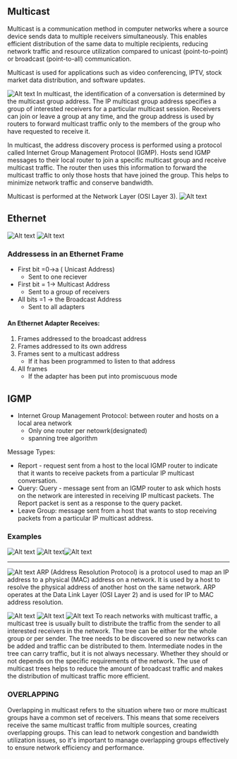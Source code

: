 ## Multicast
Multicast is a communication method in computer networks where a source device sends data to multiple receivers simultaneously. This enables efficient distribution of the same data to multiple recipients, reducing network traffic and resource utilization compared to unicast (point-to-point) or broadcast (point-to-all) communication.

Multicast is used for applications such as video conferencing, IPTV, stock market data distribution, and software updates.

![Alt text](IMAGES/Pasted%20image%2020230204155405.png)
In multicast, the identification of a conversation is determined by the multicast group address. The IP multicast group address specifies a group of interested receivers for a particular multicast session. Receivers can join or leave a group at any time, and the group address is used by routers to forward multicast traffic only to the members of the group who have requested to receive it.

In multicast, the address discovery process is performed using a protocol called Internet Group Management Protocol (IGMP). Hosts send IGMP messages to their local router to join a specific multicast group and receive multicast traffic. The router then uses this information to forward the multicast traffic to only those hosts that have joined the group. This helps to minimize network traffic and conserve bandwidth.

Multicast is performed at the Network Layer (OSI Layer 3).
![Alt text](IMAGES/Pasted%20image%2020230204155648.png)
## Ethernet
![Alt text](IMAGES/Pasted%20image%2020230204155736.png)
![Alt text](IMAGES/Pasted%20image%2020230204155807.png)

### Addressess in an Ethernet Frame

- First bit =0->a ( Unicast Address)
	- Sent to one reciever
- First bit = 1-> Multicast Address
	- Sent to a group of receivers
- All bits =1 -> the Broadcast Address
	- Sent to all adapters

#### An Ethernet Adapter Receives:
1. Frames addressed to the broadcast address
2. Frames addressed to its own address
3. Frames sent to a multicast address
	- If it has been programmed to listen to that address
4. All frames
	- If the adapter has been put into promiscuous mode

## IGMP
- Internet Group Management Protocol: between router and hosts on a local area network
	- Only one router per netowrk(designated)
	 - spanning tree algorithm

Message Types:
- Report - request sent from a host to the local IGMP router to indicate that it wants to receive packets from a particular IP multicast conversation.
- Query: Query - message sent from an IGMP router to ask which hosts on the network are interested in receiving IP multicast packets. The Report packet is sent as a response to the query packet.
- Leave Group: message sent from a host that wants to stop receiving packets from a particular IP multicast address.

### Examples
  
![Alt text](IMAGES/Pasted%20image%2020230204160533.png)
![Alt text](IMAGES/Pasted%20image%2020230204160544.png)![Alt text](IMAGES/Pasted%20image%2020230204160557.png)

---
![Alt text](IMAGES/Pasted%20image%2020230204160707.png)
ARP (Address Resolution Protocol) is a protocol used to map an IP address to a physical (MAC) address on a network. It is used by a host to resolve the physical address of another host on the same network. ARP operates at the Data Link Layer (OSI Layer 2) and is used for IP to MAC address resolution.

![Alt text](IMAGES/Pasted%20image%2020230204160754.png)
![Alt text](IMAGES/Pasted%20image%2020230204160805.png)
![Alt text](IMAGES/Pasted%20image%2020230204160813.png)
	To reach networks with multicast traffic, a multicast tree is usually built to distribute the traffic from the sender to all interested receivers in the network. The tree can be either for the whole group or per sender. The tree needs to be discovered so new networks can be added and traffic can be distributed to them. Intermediate nodes in the tree can carry traffic, but it is not always necessary. Whether they should or not depends on the specific requirements of the network. The use of multicast trees helps to reduce the amount of broadcast traffic and makes the distribution of multicast traffic more efficient.

### OVERLAPPING
Overlapping in multicast refers to the situation where two or more multicast groups have a common set of receivers. This means that some receivers receive the same multicast traffic from multiple sources, creating overlapping groups. This can lead to network congestion and bandwidth utilization issues, so it's important to manage overlapping groups effectively to ensure network efficiency and performance.

